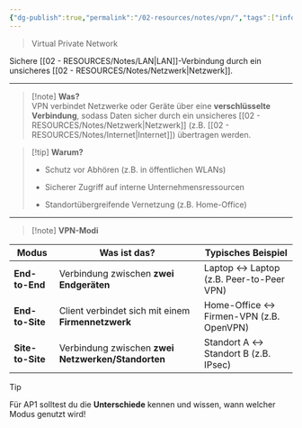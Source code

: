 ```yaml
---
{"dg-publish":true,"permalink":"/02-resources/notes/vpn/","tags":["informatik/netzwerk","sicherheit/it-sicherheit"],"noteIcon":"","updated":"2025-09-27T01:32:45.000+02:00"}
---
```


> Virtual Private Network 

Sichere [[02 - RESOURCES/Notes/LAN\|LAN]]-Verbindung durch ein unsicheres [[02 - RESOURCES/Notes/Netzwerk\|Netzwerk]].

---

> [!note] **Was?**  
> VPN verbindet Netzwerke oder Geräte über eine **verschlüsselte Verbindung**, sodass Daten sicher durch ein unsicheres [[02 - RESOURCES/Notes/Netzwerk\|Netzwerk]] (z.B. [[02 - RESOURCES/Notes/Internet\|Internet]]) übertragen werden.

> [!tip] **Warum?**
> 
> - Schutz vor Abhören (z.B. in öffentlichen WLANs)
>     
> - Sicherer Zugriff auf interne Unternehmensressourcen
>     
> - Standortübergreifende Vernetzung (z.B. Home-Office)
>     

---

> [!note] **VPN-Modi**

|Modus|Was ist das?|Typisches Beispiel|
|---|---|---|
|**End-to-End**|Verbindung zwischen **zwei Endgeräten**|Laptop ↔ Laptop (z.B. Peer-to-Peer VPN)|
|**End-to-Site**|Client verbindet sich mit einem **Firmennetzwerk**|Home-Office ↔ Firmen-VPN (z.B. OpenVPN)|
|**Site-to-Site**|Verbindung zwischen **zwei Netzwerken/Standorten**|Standort A ↔ Standort B (z.B. IPsec)|

> [!tip]  
> Für AP1 solltest du die **Unterschiede** kennen und wissen, wann welcher Modus genutzt wird!
